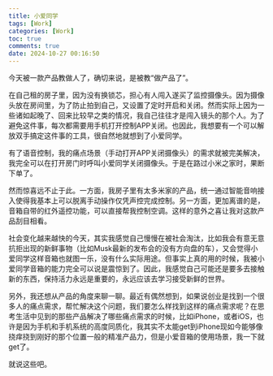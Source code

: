 ```yaml
---
title: 小爱同学
tags: [Work]
categories: [Work]
toc: true
comments: true
date: 2024-10-27 00:16:50
---
```


今天被一款产品教做人了，确切来说，是被教“做产品了”。
<!-- more -->
在自己租的房子里，因为没有换锁芯，担心有人闯入遂买了监控摄像头。因为摄像头放在房间里，为了防止拍到自己，又设置了定时开启和关闭。然而实际上因为一些诸如起晚了、回来比较早之类的情况，我自己往往才是闯入镜头的那个人。为了避免这件事，每次都需要用手机打开控制APP关闭。也因此，我想要有一个可以解放双手搞定这件事的工具，很自然地就想到了小爱同学。

有了语音控制，我的痛点场景（手动打开APP关闭摄像头）的需求就被完美解决，我完全可以在打开房门时呼叫小爱同学关闭摄像头。于是在路过小米之家时，果断下单了。

然而惊喜远不止于此。一方面，我房子里有太多米家的产品，统一通过智能音响接入使得我基本上可以脱离手动操作仅凭声控完成控制。另一方面，更加离谱的是，音箱自带的红外遥控功能，可以直接帮我控制空调。这样的意外之喜让我对这款产品刮目相看。

社会变化越来越快的今天，其实我感觉自己慢慢在被社会淘汰，比如我会有意无意抗拒出现的新鲜事物（比如Musk最新的发布会的没有方向盘的车），又会觉得小爱同学这样音箱也就图一乐，没有什么实际用途。但事实上真的用的时候，我被小爱同学音箱的能力完全可以说是震惊到了。因此，我感觉自己可能还是要多去接触新的东西，保持活力永远是重要的，永远应该去学习接受新鲜的世界。


另外，我还想从产品的角度来聊一聊。最近有偶然想到，如果说创业是找到一个很多人的痛点需求，帮忙解决这个问题，我们要怎么样找到这样的痛点需求呢？在思考生活中见到的那些产品解决了哪些痛点需求的时候，比如iPhone，或者iOS，也许是因为手机和手机系统的高度同质化，我其实不太能get到iPhone现如今能够像挠痒挠到刚好的那个位置一般的精准产品力，但是小爱音箱的使用场景，我一下就get了。

就说这些吧。